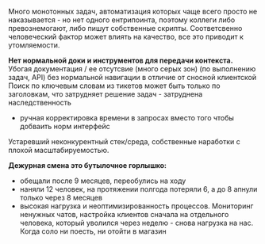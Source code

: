 

Много монотонных задач, автоматизация которых чаще всего просто не наказывается - но нет одного ентрипоинта, поэтому коллеги либо превознемогают, либо пишут собственные скрипты. Соответсвенно человеческий фактор может влиять на качество, все это приводит к утомляемости.

**Нет нормальной доки и инструментов для передачи контекста.** 
Убогая документация / ее отсутсвие (много серых зон) (по выполнению задач, API) без нормальной навигации в отличие от сносной клиентской
Поиск по ключевым словам из тикетов может быть только по заголовкам, что затрудняет решение задач - затруднена наследственность
- ручная корректировка времени в запросах вместо того чтобы добваить норм интерфейс

Устаревший неконкурентный стек/среда, собственные наработки с плохой масштабируемостью.

**Дежурная смена это бутылочное горлышко:**
- обещали после 9 месяцев, переобулись на ходу
- наняли 12 человек, на протяжении полгода потеряли 6, а до 8 апнули только через 8 месяцев
- высокая нагрузка и неоптимизированность процессов. Мониторинг ненужных чатов, настройка клиентов сначала на отдельного человека, который уволился через неделю - снова нагрузка на нас. Когда соло ни поесть, ни отойти в магазин 